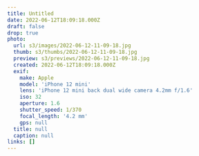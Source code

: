 ```yaml
---
title: Untitled
date: 2022-06-12T18:09:18.000Z
draft: false
drop: true
photo:
  url: s3/images/2022-06-12-11-09-18.jpg
  thumb: s3/thumbs/2022-06-12-11-09-18.jpg
  preview: s3/previews/2022-06-12-11-09-18.jpg
  created: 2022-06-12T18:09:18.000Z
  exif:
    make: Apple
    model: 'iPhone 12 mini'
    lens: 'iPhone 12 mini back dual wide camera 4.2mm f/1.6'
    iso: 32
    aperture: 1.6
    shutter_speed: 1/370
    focal_length: '4.2 mm'
    gps: null
  title: null
  caption: null
links: []
---
```

